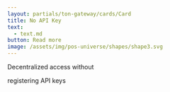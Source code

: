 ```yaml
---
layout: partials/ton-gateway/cards/Card
title: No API Key
text:
  - text.md
button: Read more
image: /assets/img/pos-universe/shapes/shape3.svg
---
```


Decentralized access without

registering API keys
